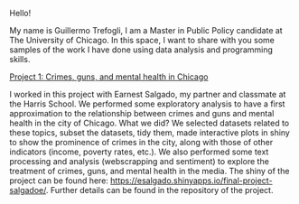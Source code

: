 Hello!

My name is Guillermo Trefogli, I am a Master in Public Policy candidate at The University of Chicago. In this space, I want to share with you some samples of the work I have done using data analysis and programming skills.

[Project 1: Crimes, guns, and mental health in Chicago](https://github.com/GTrefogliW/Crime-guns-and-mental-health-in-Chicago)

I worked in this project with Earnest Salgado, my partner and classmate at the Harris School. We performed some exploratory analysis to have a first approximation to the relationship between crimes and guns and mental health in the city of Chicago. What we did? We selected datasets related to these topics, subset the datasets, tidy them, made interactive plots in shiny to show the prominence of crimes in the city, along with those of other indicators (income, poverty rates, etc.). We also performed some text processing and analysis (webscrapping and sentiment) to explore the treatment of crimes, guns, and mental health in the media. The shiny of the project can be found here: https://esalgado.shinyapps.io/final-project-salgadoe/. Further details can be found in the repository of the project.
